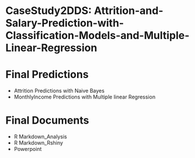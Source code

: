 # CaseStudy2DDS: Attrition-and-Salary-Prediction-with-Classification-Models-and-Multiple-Linear-Regression



# Final Predictions
- Attrition Predictions with Naive Bayes
- MonthlyIncome Predictions with Multiple linear Regression

# Final Documents
- R Markdown_Analysis
- R Markdown_Rshiny
- Powerpoint
